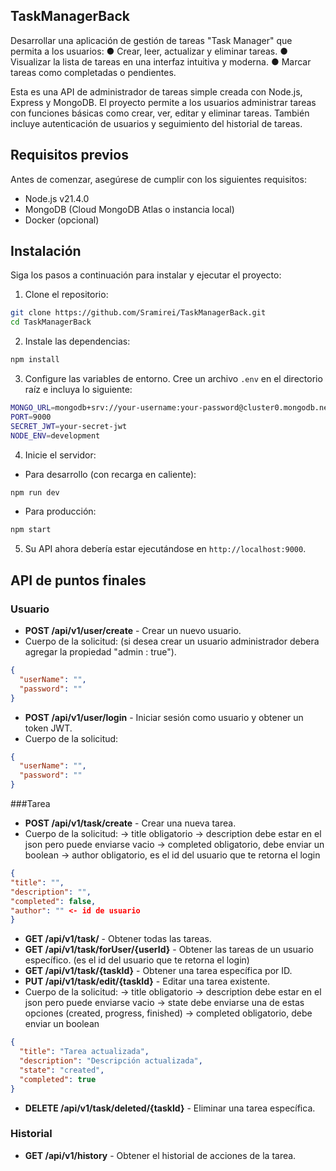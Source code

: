 ## TaskManagerBack

Desarrollar una aplicación de gestión de tareas "Task Manager" que permita a los usuarios: ● Crear, leer, actualizar y eliminar tareas. ● Visualizar la lista de tareas en una interfaz intuitiva y moderna. ● Marcar tareas como completadas o pendientes.

Esta es una API de administrador de tareas simple creada con Node.js, Express y MongoDB. El proyecto permite a los usuarios administrar tareas con funciones básicas como crear, ver, editar y eliminar tareas. También incluye autenticación de usuarios y seguimiento del historial de tareas.

## Requisitos previos

Antes de comenzar, asegúrese de cumplir con los siguientes requisitos:

- Node.js v21.4.0
- MongoDB (Cloud MongoDB Atlas o instancia local)
- Docker (opcional)

## Instalación

Siga los pasos a continuación para instalar y ejecutar el proyecto:

1. Clone el repositorio:

```bash
git clone https://github.com/Sramirei/TaskManagerBack.git
cd TaskManagerBack
```

2. Instale las dependencias:

```bash
npm install
```

3. Configure las variables de entorno. Cree un archivo `.env` en el directorio raíz e incluya lo siguiente:

```bash
MONGO_URL=mongodb+srv://your-username:your-password@cluster0.mongodb.net/TaskManager?retryWrites=true&w=majority
PORT=9000
SECRET_JWT=your-secret-jwt
NODE_ENV=development
```

4. Inicie el servidor:

- Para desarrollo (con recarga en caliente):

```bash
npm run dev
```

- Para producción:

```bash
npm start
```

5. Su API ahora debería estar ejecutándose en `http://localhost:9000`.

## API de puntos finales

### Usuario

- **POST /api/v1/user/create** - Crear un nuevo usuario.
- Cuerpo de la solicitud: (si desea crear un usuario administrador debera agregar la propiedad "admin : true").

```json
{
  "userName": "",
  "password": ""
}
```

- **POST /api/v1/user/login** - Iniciar sesión como usuario y obtener un token JWT.
- Cuerpo de la solicitud:

```json
{
  "userName": "",
  "password": ""
}
```

###Tarea

- **POST /api/v1/task/create** - Crear una nueva tarea.
- Cuerpo de la solicitud:
  -> title obligatorio
  -> description debe estar en el json pero puede enviarse vacio
  -> completed obligatorio, debe enviar un boolean
  -> author obligatorio, es el id del usuario que te retorna el login

```json
{
"title": "",
"description": "",
"completed": false,
"author": "" <- id de usuario
}
```

- **GET /api/v1/task/** - Obtener todas las tareas.
- **GET /api/v1/task/forUser/{userId}** - Obtener las tareas de un usuario específico. (es el id del usuario que te retorna el login)
- **GET /api/v1/task/{taskId}** - Obtener una tarea específica por ID.
- **PUT /api/v1/task/edit/{taskId}** - Editar una tarea existente.
- Cuerpo de la solicitud:
  -> title obligatorio
  -> description debe estar en el json pero puede enviarse vacio
  -> state debe enviarse una de estas opciones (created, progress, finished)
  -> completed obligatorio, debe enviar un boolean

```json
{
  "title": "Tarea actualizada",
  "description": "Descripción actualizada",
  "state": "created",
  "completed": true
}
```

- **DELETE /api/v1/task/deleted/{taskId}** - Eliminar una tarea específica.

### Historial

- **GET /api/v1/history** - Obtener el historial de acciones de la tarea.
